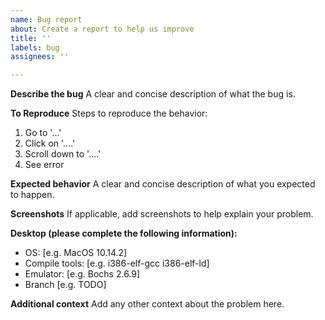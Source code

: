 ```yaml
---
name: Bug report
about: Create a report to help us improve
title: ''
labels: bug
assignees: ''

---
```


**Describe the bug**
A clear and concise description of what the bug is.

**To Reproduce**
Steps to reproduce the behavior:
1. Go to '...'
2. Click on '....'
3. Scroll down to '....'
4. See error

**Expected behavior**
A clear and concise description of what you expected to happen.

**Screenshots**
If applicable, add screenshots to help explain your problem.

**Desktop (please complete the following information):**
 - OS: [e.g. MacOS 10.14.2]
 - Compile tools: [e.g. i386-elf-gcc i386-elf-ld]
 - Emulator: [e.g. Bochs 2.6.9]
 - Branch [e.g. TODO]

**Additional context**
Add any other context about the problem here.
